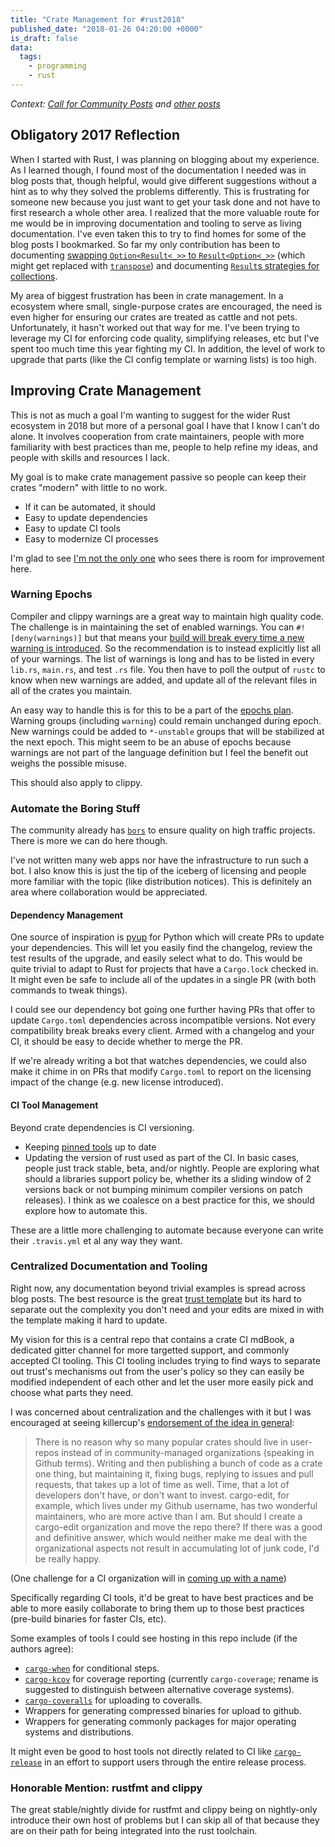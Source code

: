 ```yaml
---
title: "Crate Management for #rust2018"
published_date: "2018-01-26 04:20:00 +0000"
is_draft: false
data:
  tags:
    - programming
    - rust
---
```

*Context: [Call for Community Posts](https://blog.rust-lang.org/2018/01/03/new-years-rust-a-call-for-community-blogposts.html) and [other posts](http://readrust.net/rust2018/)*

## Obligatory 2017 Reflection

When I started with Rust, I was planning on blogging about my experience. As I
learned though, I found most of the documentation I needed was in blog posts
that, though helpful, would give different suggestions without a hint as to why
they solved the problems differently.  This is frustrating for someone new
because you just want to get your task done and not have to first research a
whole other area.  I realized that the more valuable route for me would be in
improving documentation and tooling to serve as living documentation. I've even
taken this to try to find homes for some of the blog posts I bookmarked. So far
my only contribution has been to documenting [swapping `Option<Result<_>>` to
`Result<Option<_>>`](https://rustbyexample.com/error/multiple_error_types/option_result.html)
(which might get replaced with
[`transpose`](https://github.com/rust-lang/rust/issues/47338)) and documenting
[`Result`s strategies for
collections](https://rustbyexample.com/error/iter_result.html).

My area of biggest frustration has been in crate management. In a ecosystem
where small, single-purpose crates are encouraged, the need is even higher for
ensuring our crates are treated as cattle and not pets. Unfortunately, it
hasn't worked out that way for me. I've been trying to leverage my CI for
enforcing code quality, simplifying releases, etc but I've spent too much time
this year fighting my CI. In addition, the level of work to upgrade that parts
(like the CI config template or warning lists) is too high.

## Improving Crate Management

This is not as much a goal I'm wanting to suggest for the wider Rust ecosystem
in 2018 but more of a personal goal I have that I know I can't do alone.  It
involves cooperation from crate maintainers, people with more familiarity with
best practices than me, people to help refine my ideas, and people with skills
and resources I lack.

My goal is to make crate management passive so people can keep their crates
"modern" with little to no work.
- If it can be automated, it should
- Easy to update dependencies
- Easy to update CI tools
- Easy to modernize CI processes

I'm glad to see [I'm not the only
one](https://internals.rust-lang.org/t/the-libs-team-mission/6584/10) who sees
there is room for improvement here.

### Warning Epochs

Compiler and clippy warnings are a great way to maintain high quality code. The
challenge is in maintaining the set of enabled warnings.  You can
`#![deny(warnings)]` but that means your [build will break every time a new
warning is
introduced](https://github.com/rust-unofficial/patterns/blob/master/anti_patterns/deny-warnings.md).
So the recommendation is to instead explicitly list all of your warnings.  The
list of warnings is long and has to be listed in every `lib.rs`, `main.rs`, and
test `.rs` file.  You then have to poll the output of `rustc` to know when new
warnings are added, and update all of the relevant files in all of the crates
you maintain.

An easy way to handle this is for this to be a part of the [epochs
plan](https://github.com/rust-lang/rfcs/blob/master/text/2052-epochs.md).
Warning groups (including `warning`) could remain unchanged during epoch.  New
warnings could be added to `*-unstable` groups that will be stabilized at the
next epoch. This might seem to be an abuse of epochs because warnings are not
part of the language definition but I feel the benefit out weighs the possible
misuse.

This should also apply to clippy.

### Automate the Boring Stuff

The community already has [`bors`](https://bors.tech/) to ensure quality on
high traffic projects.  There is more we can do here though.

I've not written many web apps nor have the infrastructure to run such a bot.
I also know this is just the tip of the iceberg of licensing and people more
familiar with the topic (like distribution notices). This is definitely an area
where collaboration would be appreciated.

#### Dependency Management

One source of inspiration is [pyup](https://pyup.io/) for Python which will
create PRs to update your dependencies.  This will let you easily find the
changelog, review the test results of the upgrade, and easily select what to
do.  This would be quite trivial to adapt to Rust for projects that have a
`Cargo.lock` checked in.  It might even be safe to include all of the updates
in a single PR (with both commands to tweak things).

I could see our dependency bot going one further having PRs that offer to
update `Cargo.toml` dependencies across incompatible versions. Not every
compatibility break breaks every client.  Armed with a changelog and your CI,
it should be easy to decide whether to merge the PR.

If we're already writing a bot that watches dependencies, we could also make it
chime in on PRs that modify `Cargo.toml` to report on the licensing impact of
the change (e.g. new license introduced).

#### CI Tool Management

Beyond crate dependencies is CI versioning.
- Keeping [pinned tools](https://github.com/cobalt-org/cobalt.rs/blob/master/.travis.yml#L7) up to date
- Updating the version of rust used as part of the CI.  In basic cases, people
  just track stable, beta, and/or nightly.  People are exploring what should a
  libraries support policy be, whether its a sliding window of 2 versions back
  or not bumping minimum compiler versions on patch releases). I think as we
  coalesce on a best practice for this, we should explore how to automate this.

These are a little more challenging to automate because everyone can write
their `.travis.yml` et al any way they want.

### Centralized Documentation and Tooling

Right now, any documentation beyond trivial examples is spread across blog
posts.  The best resource is the great [trust
template](https://github.com/japaric/trust) but its hard to separate out the
complexity you don't need and your edits are mixed in with the template making
it hard to update.

My vision for this is a central repo that contains a crate CI mdBook, a
dedicated gitter channel for more targetted support, and commonly accepted CI
tooling.  This CI tooling includes trying to find ways to separate out trust's
mechanisms out from the user's policy so they can easily be modified
independent of each other and let the user more easily pick and choose what
parts they need.

I was concerned about centralization and the challenges with it but I was
encouraged at seeing killercup's [endorsement of the idea in
general](https://deterministic.space/rust-2018.html#aim-for-long-term-stability-of-the-library-ecosystem):

> There is no reason why so many popular crates should live in user-repos
> instead of in community-managed organizations (speaking in Github terms).
> Writing and then publishing a bunch of code as a crate one thing, but
> maintaining it, fixing bugs, replying to issues and pull requests, that takes
> up a lot of time as well. Time, that a lot of developers don't have, or don't
> want to invest. cargo-edit, for example, which lives under my Github
> username, has two wonderful maintainers, who are more active than I am. But
> should I create a cargo-edit organization and move the repo there? If there
> was a good and definitive answer, which would neither make me deal with the
> organizational aspects not result in accumulating lot of junk code, I'd be
> really happy.

(One challenge for a CI organization will in [coming up with a
name](https://www.reddit.com/r/rust/comments/7phnly/killercups_rust_2018/dshq71g/?st=jco1d8g4&sh=22389a92))

Specifically regarding CI tools, it'd be great to have best practices and be
able to more easily collaborate to bring them up to those best practices
(pre-build binaries for faster CIs, etc).

Some examples of tools I could see hosting in this repo include (if the authors agree):
- [`cargo-when`](https://github.com/starkat99/cargo-when) for conditional steps.
- [`cargo-kcov`](https://github.com/roblabla/cargo-travis) for coverage
  reporting (currently `cargo-coverage`; rename is suggested to distinguish
  between alternative coverage systems).
- [`cargo-coveralls`](https://github.com/roblabla/cargo-travis) for uploading to coveralls.
- Wrappers for generating compressed binaries for upload to github.
- Wrappers for generating commonly packages for major operating systems and distributions.

It might even be good to host tools not directly related to CI like
[`cargo-release`](https://github.com/sunng87/cargo-release) in an effort to
support users through the entire release process.

### Honorable Mention: rustfmt and clippy

The great stable/nightly divide for rustfmt and clippy being on nightly-only
introduce their own host of problems but I can skip all of that because they
are on their path for being integrated into the rust toolchain.
